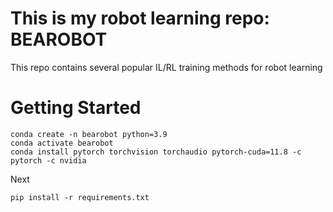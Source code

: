 # This is my robot learning repo: BEAROBOT
This repo contains several popular IL/RL training methods for robot learning


# Getting Started

```
conda create -n bearobot python=3.9
conda activate bearobot
conda install pytorch torchvision torchaudio pytorch-cuda=11.8 -c pytorch -c nvidia
```


Next
```
pip install -r requirements.txt
```